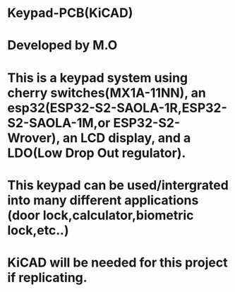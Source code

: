 # Keypad-PCB(KiCAD)
# Developed by M.O
# This is a keypad system using cherry switches(MX1A-11NN), an esp32(ESP32-S2-SAOLA-1R,ESP32-S2-SAOLA-1M,or ESP32-S2-Wrover), an LCD display, and a LDO(Low Drop Out regulator).
# This keypad can be used/intergrated into many different applications (door lock,calculator,biometric lock,etc..)
# KiCAD will be needed for this project if replicating.
